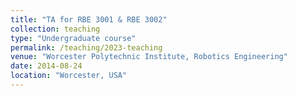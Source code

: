 ```yaml
---
title: "TA for RBE 3001 & RBE 3002"
collection: teaching
type: "Undergraduate course"
permalink: /teaching/2023-teaching
venue: "Worcester Polytechnic Institute, Robotics Engineering"
date: 2014-08-24
location: "Worcester, USA"
---
```


<!-- This is a description of a teaching experience. You can use markdown like any other post.

Heading 1
======

Heading 2
======

Heading 3
====== -->